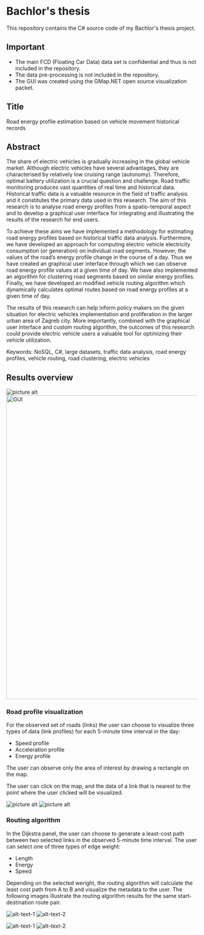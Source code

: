 # Bachlor's thesis
This repository contains the C# source code of my Bachlor's thesis project.

## Important
* The main FCD (Floating Car Data) data set is confidential and thus is not included in the repository.
* The data pre-processing is not included in the repository.
* The GUI was created using the GMap.NET open source visualization packet.


## Title
Road energy profile estimation based on vehicle movement historical records

## Abstract
The share of electric vehicles is gradually increasing in the global vehicle market. Although electric vehicles have several advantages, they are characterised by relatively low cruising range (autonomy). Therefore, optimal battery utilization is a crucial question and challenge. Road traffic monitoring produces vast quantities of real time and historical data. Historical traffic data is a valuable resource in the field of traffic analysis and it constitutes the primary data used in this research. The aim of this research is to analyse road energy profiles from a spatio-temporal aspect and to develop a graphical user interface for integrating and illustrating the results of the research for end users. 

To achieve these aims we have implemented a methodology for estimating road energy profiles based on historical traffic data analysis. Furthermore, we have developed an approach for computing electric vehicle electricity consumption (or generation) on individual road segments. However, the values of the road’s energy profile change in the course of a day. Thus we have created an graphical user interface through which we can observe road energy profile values at a given time of day. We have also implemented an algorithm for clustering road segments based on similar energy profiles. Finally, we have developed an modified vehicle routing algorithm which dynamically calculates optimal routes based on road energy profiles at a given time of day.

The results of this research can help inform policy makers on the given situation for electric vehicles implementation and proliferation in the larger urban area of Zagreb city. More importantly, combined with the graphical user interface and custom routing algorithm, the outcomes of this research could provide electric vehicle users a valuable tool for optimizing their vehicle utilization.

Keywords: NoSQL, C#, large datasets, traffic data analysis, road energy profiles, vehicle routing, road clustering, electric vehicles

## Results overview
![picture alt](https://github.com/SimpleBro/BachThesis_Project/blob/master/Bacc_Photos/guy_de_maupassant.PNG "GUI")
<img src="https://github.com/SimpleBro/BachThesis_Project/blob/master/Bacc_Photos/guy_de_maupassant.PNG" alt="GUI" width="800"/>

### Road profile visualization
For the observed set of roads (links) the user can choose to visualize three types of data (link profiles) for each 5-minute time interval in the day:
* Speed profile
* Acceleration profile
* Energy profile

The user can observe only the area of interest by drawing a rectangle on the map. 

The user can click on the map, and the data of a link that is nearest to the point where the user clicked will be visualized.

![picture alt](https://github.com/SimpleBro/BachThesis_Project/blob/master/Bacc_Photos/gaccvelika.PNG "Acceleration profile of the road network in the user selected rectangle")
![picture alt](https://github.com/SimpleBro/BachThesis_Project/blob/master/Bacc_Photos/gen_2.PNG "User drawn rectangle")

### Routing algorithm
In the Dijkstra panel, the user can choose to generate a least-cost path between two selected links in the observed 5-minute time interval. The user can select one of three types of edge weight:
* Length
* Energy
* Speed

Depending on the selected weright, the routing algorithm will calculate the least cost path from A to B and visualize the metadata to the user.
The following images illustrate the routing algorithm results for the same start-destination route pair.

![alt-text-1](https://github.com/SimpleBro/BachThesis_Project/blob/master/Bacc_Photos/Dij_Energy_M.PNG "Energy weight route visualization") ![alt-text-2](https://github.com/SimpleBro/BachThesis_Project/blob/master/Bacc_Photos/Dij_En_Data.PNG "Energy weight route metadata")

![alt-text-1](https://github.com/SimpleBro/BachThesis_Project/blob/master/Bacc_Photos/Dij_Spd_map.PNG "Speed weight route visualization") ![alt-text-2](https://github.com/SimpleBro/BachThesis_Project/blob/master/Bacc_Photos/Dij_spd_data.PNG "Speed weight route metadata")
